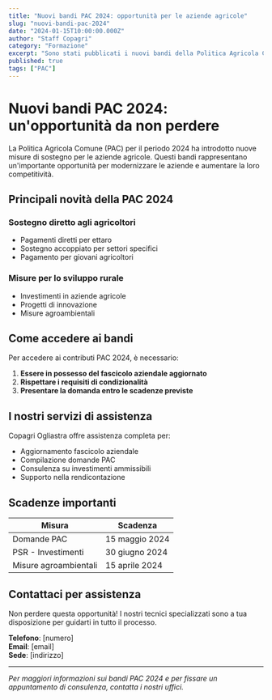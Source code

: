 ```yaml
---
title: "Nuovi bandi PAC 2024: opportunità per le aziende agricole"
slug: "nuovi-bandi-pac-2024"
date: "2024-01-15T10:00:00.000Z"
author: "Staff Copagri"
category: "Formazione"
excerpt: "Sono stati pubblicati i nuovi bandi della Politica Agricola Comune per il 2024. Scopri le opportunità per la tua azienda agricola e come accedere ai contributi."
published: true
tags: ["PAC"]
---
```


# Nuovi bandi PAC 2024: un'opportunità da non perdere

La Politica Agricola Comune (PAC) per il periodo 2024 ha introdotto nuove misure di sostegno per le aziende agricole. Questi bandi rappresentano un'importante opportunità per modernizzare le aziende e aumentare la loro competitività.

## Principali novità della PAC 2024

### Sostegno diretto agli agricoltori

- Pagamenti diretti per ettaro
- Sostegno accoppiato per settori specifici
- Pagamento per giovani agricoltori

### Misure per lo sviluppo rurale

- Investimenti in aziende agricole
- Progetti di innovazione
- Misure agroambientali

## Come accedere ai bandi

Per accedere ai contributi PAC 2024, è necessario:

1. **Essere in possesso del fascicolo aziendale aggiornato**
2. **Rispettare i requisiti di condizionalità**
3. **Presentare la domanda entro le scadenze previste**

## I nostri servizi di assistenza

Copagri Ogliastra offre assistenza completa per:

- Aggiornamento fascicolo aziendale
- Compilazione domande PAC
- Consulenza su investimenti ammissibili
- Supporto nella rendicontazione

## Scadenze importanti

| Misura                | Scadenza       |
| --------------------- | -------------- |
| Domande PAC           | 15 maggio 2024 |
| PSR - Investimenti    | 30 giugno 2024 |
| Misure agroambientali | 15 aprile 2024 |

## Contattaci per assistenza

Non perdere questa opportunità! I nostri tecnici specializzati sono a tua disposizione per guidarti in tutto il processo.

**Telefono**: [numero]  
**Email**: [email]  
**Sede**: [indirizzo]

---

_Per maggiori informazioni sui bandi PAC 2024 e per fissare un appuntamento di consulenza, contatta i nostri uffici._
